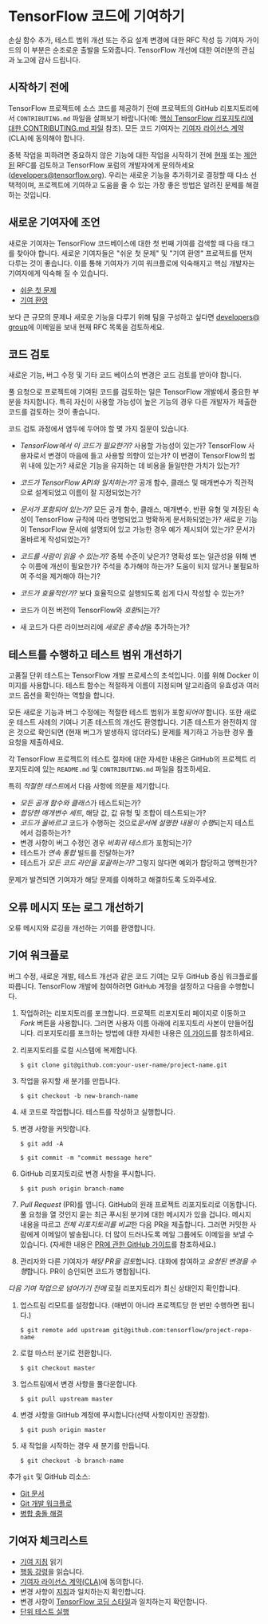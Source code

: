 # TensorFlow 코드에 기여하기

손실 함수 추가, 테스트 범위 개선 또는 주요 설계 변경에 대한 RFC 작성 등 기여자 가이드의 이 부분은 순조로운 출발을 도와줍니다. TensorFlow 개선에 대한 여러분의 관심과 노고에 감사 드립니다.

## 시작하기 전에

TensorFlow 프로젝트에 소스 코드를 제공하기 전에 프로젝트의 GitHub 리포지토리에서 `CONTRIBUTING.md` 파일을 살펴보기 바랍니다(예: [핵심 TensorFlow 리포지토리에 대한 CONTRIBUTING.md 파일](https://github.com/tensorflow/tensorflow/blob/master/CONTRIBUTING.md) 참조). 모든 코드 기여자는 [기여자 라이선스 계약](https://cla.developers.google.com/clas)(CLA)에 동의해야 합니다.

중복 작업을 피하려면 중요하지 않은 기능에 대한 작업을 시작하기 전에 [현재](https://github.com/tensorflow/community/tree/master/rfcs) 또는 [제안된](https://github.com/tensorflow/community/tree/master/rfcs) RFC를 검토하고 TensorFlow 포럼의 개발자에게 문의하세요([developers@tensorflow.org](https://groups.google.com/u/1/a/tensorflow.org/g/developers)). 우리는 새로운 기능을 추가하기로 결정할 때 다소 선택적이며, 프로젝트에 기여하고 도움을 줄 수 있는 가장 좋은 방법은 알려진 문제를 해결하는 것입니다.

## 새로운 기여자에 조언

새로운 기여자는 TensorFlow 코드베이스에 대한 첫 번째 기여를 검색할 때 다음 태그를 찾아야 합니다. 새로운 기여자들은 "쉬운 첫 문제" 및 "기여 환영" 프로젝트를 먼저 다루는 것이 좋습니다. 이를 통해 기여자가 기여 워크플로에 익숙해지고 핵심 개발자는 기여자에게 익숙해 질 수 있습니다.

- [쉬운 첫 문제](https://github.com/tensorflow/tensorflow/labels/good%20first%20issue)
- [기여 환영](https://github.com/tensorflow/tensorflow/labels/stat%3Acontributions%20welcome)

보다 큰 규모의 문제나 새로운 기능을 다루기 위해 팀을 구성하고 싶다면 [developers@ group](https://groups.google.com/a/tensorflow.org/forum/#!forum/developers)에 이메일을 보내 현재 RFC 목록을 검토하세요.

## 코드 검토

새로운 기능, 버그 수정 및 기타 코드 베이스의 변경은 코드 검토를 받아야 합니다.

풀 요청으로 프로젝트에 기여된 코드를 검토하는 일은 TensorFlow 개발에서 중요한 부분을 차지합니다. 특히 자신이 사용할 가능성이 높은 기능의 경우 다른 개발자가 제출한 코드를 검토하는 것이 좋습니다.

코드 검토 과정에서 염두에 두어야 할 몇 가지 질문이 있습니다.

- *TensorFlow에서 이 코드가 필요한가?* 사용할 가능성이 있는가? TensorFlow 사용자로서 변경이 마음에 들고 사용할 의향이 있는가? 이 변경이 TensorFlow의 범위 내에 있는가? 새로운 기능을 유지하는 데 비용을 들일만한 가치가 있는가?

- *코드가 TensorFlow API와 일치하는가?* 공개 함수, 클래스 및 매개변수가 직관적으로 설계되었고 이름이 잘 지정되었는가?

- *문서가 포함되어 있는가?* 모든 공개 함수, 클래스, 매개변수, 반환 유형 및 저장된 속성이 TensorFlow 규칙에 따라 명명되었고 명확하게 문서화되었는가? 새로운 기능이 TensorFlow 문서에 설명되어 있고 가능한 경우 예가 제시되어 있는가? 문서가 올바르게 작성되었는가?

- *코드를 사람이 읽을 수 있는가?* 중복 수준이 낮은가? 명확성 또는 일관성을 위해 변수 이름에 개선이 필요한가? 주석을 추가해야 하는가? 도움이 되지 않거나 불필요하여 주석을 제거해야 하는가?

- *코드가 효율적인가?* 보다 효율적으로 실행되도록 쉽게 다시 작성할 수 있는가?

- 코드가 이전 버전의 TensorFlow와 *호환*되는가?

- 새 코드가 다른 라이브러리에 *새로운 종속성*을 추가하는가?

## 테스트를 수행하고 테스트 범위 개선하기

고품질 단위 테스트는 TensorFlow 개발 프로세스의 초석입니다. 이를 위해 Docker 이미지를 사용합니다. 테스트 함수는 적절하게 이름이 지정되며 알고리즘의 유효성과 여러 코드 옵션을 확인하는 역할을 합니다.

모든 새로운 기능과 버그 수정에는 적절한 테스트 범위가 포함*되어야* 합니다. 또한 새로운 테스트 사례의 기여나 기존 테스트의 개선도 환영합니다. 기존 테스트가 완전하지 않은 것으로 확인되면 (현재 버그가 발생하지 않더라도) 문제를 제기하고 가능한 경우 풀 요청을 제출하세요.

각 TensorFlow 프로젝트의 테스트 절차에 대한 자세한 내용은 GitHub의 프로젝트 리포지토리에 있는 `README.md` 및 `CONTRIBUTING.md` 파일을 참조하세요.

특히 *적절한 테스트*에서 다음 사항에 의문을 제기합니다.

- *모든 공개 함수와 클래스*가 테스트되는가?
- *합당한 매개변수 세트*, 해당 값, 값 유형 및 조합이 테스트되는가?
- *코드가 올바르고* 코드가 수행하는 것으로*문서에 설명한 내용이 수행*되는지 테스트에서 검증하는가?
- 변경 사항이 버그 수정인 경우 *비회귀 테스트*가 포함되는가?
- 테스트가 *연속 통합* 빌드를 전달하는가?
- 테스트가 *모든 코드 라인을 포괄하는가?* 그렇지 않다면 예외가 합당하고 명백한가?

문제가 발견되면 기여자가 해당 문제를 이해하고 해결하도록 도와주세요.

## 오류 메시지 또는 로그 개선하기

오류 메시지와 로깅을 개선하는 기여를 환영합니다.

## 기여 워크플로

버그 수정, 새로운 개발, 테스트 개선과 같은 코드 기여는 모두 GitHub 중심 워크플로를 따릅니다. TensorFlow 개발에 참여하려면 GitHub 계정을 설정하고 다음을 수행합니다.

1. 작업하려는 리포지토리를 포크합니다. 프로젝트 리포지토리 페이지로 이동하고 *Fork* 버튼을 사용합니다. 그러면 사용자 이름 아래에 리포지토리 사본이 만들어집니다. 리포지토리를 포크하는 방법에 대한 자세한 내용은 [이 가이드](https://help.github.com/articles/fork-a-repo/)를 참조하세요.

2. 리포지토리를 로컬 시스템에 복제합니다.

    `$ git clone git@github.com:your-user-name/project-name.git`

3. 작업을 유지할 새 분기를 만듭니다.

    `$ git checkout -b new-branch-name`

4. 새 코드로 작업합니다. 테스트를 작성하고 실행합니다.

5. 변경 사항을 커밋합니다.

    `$ git add -A`

    `$ git commit -m "commit message here"`

6. GitHub 리포지토리로 변경 사항을 푸시합니다.

    `$ git push origin branch-name`

7. *Pull Request* (PR)를 엽니다. GitHub의 원래 프로젝트 리포지토리로 이동합니다. 풀 요청을 열 것인지 묻는 최근 푸시된 분기에 대한 메시지가 있을 겁니다. 메시지 내용을 따르고 *전체 리포지토리를 비교*한 다음 PR을 제출합니다. 그러면 커밋한 사람에게 이메일이 발송됩니다. 더 많이 드러나도록 메일 그룹에도 이메일을 보낼 수 있습니다. (자세한 내용은 [PR에 관한 GitHub 가이드](https://help.github.com/articles/creating-a-pull-request-from-a-fork)를 참조하세요.)

8. 관리자와 다른 기여자가 *해당 PR을 검토*합니다. 대화에 참여하고 *요청된 변경을 수행*합니다. PR이 승인되면 코드가 병합됩니다.

*다음 기여 작업으로 넘어가기 전에* 로컬 리포지토리가 최신 상태인지 확인합니다.

1. 업스트림 리모트를 설정합니다. (매번이 아니라 프로젝트당 한 번만 수행하면 됩니다.)

    `$ git remote add upstream git@github.com:tensorflow/project-repo-name`

2. 로컬 마스터 분기로 전환합니다.

    `$ git checkout master`

3. 업스트림에서 변경 사항을 풀다운합니다.

    `$ git pull upstream master`

4. 변경 사항을 GitHub 계정에 푸시합니다(선택 사항이지만 권장함).

    `$ git push origin master`

5. 새 작업을 시작하는 경우 새 분기를 만듭니다.

    `$ git checkout -b branch-name`

추가 `git` 및 GitHub 리소스:

- [Git 문서](https://git-scm.com/documentation)
- [Git 개발 워크플로](https://docs.scipy.org/doc/numpy/dev/gitwash/development_workflow.html)
- [병합 충돌 해결](https://help.github.com/articles/resolving-a-merge-conflict-using-the-command-line/)

## 기여자 체크리스트

- [기여 지침](https://github.com/tensorflow/tensorflow/blob/master/CONTRIBUTING.md) 읽기
- [행동 강령](https://github.com/tensorflow/tensorflow/blob/master/CODE_OF_CONDUCT.md)을 읽습니다.
- [기여자 라이선스 계약(CLA)](https://cla.developers.google.com/)에 동의합니다.
- 변경 사항이 [지침](https://github.com/tensorflow/tensorflow/blob/master/CONTRIBUTING.md#general-guidelines-and-philosophy-for-contribution)과 일치하는지 확인합니다.
- 변경 사항이 [TensorFlow 코딩 스타일](https://www.tensorflow.org/community/contribute/code_style)과 일치하는지 확인합니다.
- [단위 테스트 실행](https://github.com/tensorflow/tensorflow/blob/master/CONTRIBUTING.md#running-unit-tests)
